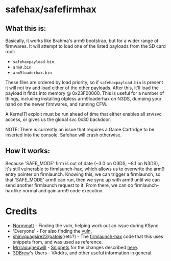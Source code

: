# safehax/safefirmhax
## What this is:

Basically, it works like Brahma's arm9 bootstrap, but for a wider range of firmwares. It will attempt to load one of the listed payloads from the SD card root: 

 * `safehaxpayload.bin`
 * `arm9.bin`
 * `arm9loaderhax.bin`

These files are ordered by load priority, so if `safehaxpayload.bin` is present it will not try and load either of the other payloads. After this, it'll load the payload it finds into memory @ 0x23F00000. This is useful for a number of things, including installing otpless arm9loaderhax on N3DS, dumping your nand on the newer firmwares, and running CFW.

A Kernel11 exploit must be run ahead of time that either enables all srv/svc access, or gives us the global svc 0x30 backdoor.

NOTE: There is currently an issue that requires a Game Cartridge to be inserted into the console. Safehax will crash otherwise.

## How it works:

Because 'SAFE_MODE' firm is out of date (~3.0 on O3DS, ~8.1 on N3DS), it's still vulnerable to firmlaunch-hax, which allows us to overwrite the arm9 entry pointer on firmlaunch. Knowing this, we can trigger a firmlaunch, so that 'SAFE_MODE' arm9 can run, then we sync up with arm9 until we can send another firmlaunch request to it. From there, we can do firmlaunch-hax like normal and gain arm9 code execution.

# Credits

 - [Normmatt](https://github.com/Normmatt) - Finding the vuln, helping work out an issue during KSync.
 - 'Everyone' - For also finding the [vuln](https://3dbrew.org/wiki/3DS_System_Flaws#Process9).
 - [shinyquagsire23](https://github.com/shinyquagsire23)/[patois](https://github.com/patois)(/etc?) - The [firmlaunch-hax](https://github.com/patois/Brahma) code that this uses snippets from, and was used as reference.
 - [Mrrraou](https://github.com/Mrrraou)/[nedwill](https://github.com/nedwill) - [Snippets](https://gist.github.com/Mrrraou/c74572c04d13c586d363bf64eba0d3a1) for the changes described [here](https://github.com/Mrrraou/waithax/releases).
 - [3DBrew](https://www.3dbrew.org/wiki/Main_Page)'s Users - VAddrs, and other useful information in general.
